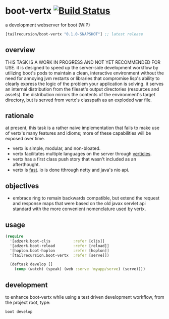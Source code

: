 # boot-vertx [![Build Status][1]][2]
a development webserver for boot (WIP)

[](dependency)
```clojure
[tailrecursion/boot-vertx "0.1.0-SNAPSHOT"] ;; latest release
```
[](/dependency)

## overview
THIS TASK IS A WORK IN PROGRESS AND NOT YET RECOMMENDED FOR USE. it is designed to speed up the server-side development workflow by utilizing boot's pods to maintain a clean, interactive environment without the need for annoying jvm restarts or libraries that compromise lisp's ability to clearly express the logic of the problem your application is solving.  it serves an internal distribution from the fileset's output directories (resources and assets).  the distribution mirrors the contents of the environment's target directory, but is served from vertx's classpath as an exploded war file.  

## rationale
at present, this task is a rather naive implementation that fails to make use of vertx's many features and idioms; more of these capabilities will be exposed over time.
* vertx is simple, modular, and non-bloated.
* vertx facilitates multiple languages on the server through [verticles][3].
* vertx has a first class push story that wasn't included as an afterthought.
* vertx is [fast][4]. io is done tthrough netty and java's nio api.

## objectives
* embrace ring to remain backwards compatible, but extend the request and response maps that were based on the old javax servlet api standard with the more convenient nomenclature used by vertx.

## usage
```clojure
(require
  '[adzerk.boot-cljs          :refer [cljs]]
  '[adzerk.boot-reload        :refer [reload]]
  '[hoplon.boot-hoplon        :refer [hoplon]]
  '[tailrecursion.boot-vertx  :refer [serve]])

  (deftask develop []
    (comp (watch) (speak) (web :serve 'myapp/serve) (serve))))
```

## development
to enhance boot-vertx while using a test driven development workflow, from the project root, type:
```bash
boot develop
```

[1]: https://travis-ci.org/tailrecursion/boot-vertx.svg?branch=master
[2]: https://travis-ci.org/tailrecursion/boot-vertx
[3]: http://vertx.io/docs/vertx-core/java/#_verticles
[4]: https://www.techempower.com/benchmarks/#section=data-r8&hw=i7&test=plaintext
